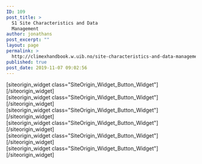 ```yaml
---
ID: 109
post_title: >
  S1 Site Characteristics and Data
  Management
author: jonathans
post_excerpt: ""
layout: page
permalink: >
  http://climexhandbook.w.uib.no/site-characteristics-and-data-management/
published: true
post_date: 2019-11-07 09:02:56
---
```

<div id="pl-109" class="panel-layout"><div id="pg-109-0" class="panel-grid panel-no-style"><div id="pgc-109-0-0" class="panel-grid-cell" data-weight="1"><div id="panel-109-0-0-0" class="so-panel widget widget_sow-editor panel-first-child" data-index="0" data-style="{&quot;background_image_attachment&quot;:false,&quot;background_display&quot;:&quot;tile&quot;}"><div class="so-widget-sow-editor so-widget-sow-editor-base">
<div class="siteorigin-widget-tinymce textwidget">
	</div>
</div></div><div id="panel-109-0-0-1" class="so-panel widget widget_sow-button" data-index="1" data-style="{&quot;background_image_attachment&quot;:false,&quot;background_display&quot;:&quot;tile&quot;}">[siteorigin_widget class="SiteOrigin_Widget_Button_Widget"][/siteorigin_widget]</div><div id="panel-109-0-0-2" class="so-panel widget widget_sow-button" data-index="2" data-style="{&quot;background_image_attachment&quot;:false,&quot;background_display&quot;:&quot;tile&quot;}">[siteorigin_widget class="SiteOrigin_Widget_Button_Widget"][/siteorigin_widget]</div><div id="panel-109-0-0-3" class="so-panel widget widget_sow-button" data-index="3" data-style="{&quot;background_image_attachment&quot;:false,&quot;background_display&quot;:&quot;tile&quot;}">[siteorigin_widget class="SiteOrigin_Widget_Button_Widget"][/siteorigin_widget]</div><div id="panel-109-0-0-4" class="so-panel widget widget_sow-button" data-index="4" data-style="{&quot;background_image_attachment&quot;:false,&quot;background_display&quot;:&quot;tile&quot;}">[siteorigin_widget class="SiteOrigin_Widget_Button_Widget"][/siteorigin_widget]</div><div id="panel-109-0-0-5" class="so-panel widget widget_sow-button" data-index="5" data-style="{&quot;background_image_attachment&quot;:false,&quot;background_display&quot;:&quot;tile&quot;}">[siteorigin_widget class="SiteOrigin_Widget_Button_Widget"][/siteorigin_widget]</div><div id="panel-109-0-0-6" class="so-panel widget widget_sow-button panel-last-child" data-index="6" data-style="{&quot;background_image_attachment&quot;:false,&quot;background_display&quot;:&quot;tile&quot;}">[siteorigin_widget class="SiteOrigin_Widget_Button_Widget"][/siteorigin_widget]</div></div></div></div>